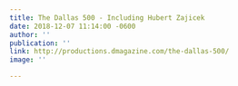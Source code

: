 ```yaml
---
title: The Dallas 500 - Including Hubert Zajicek
date: 2018-12-07 11:14:00 -0600
author: ''
publication: ''
link: http://productions.dmagazine.com/the-dallas-500/
image: ''

---
```

